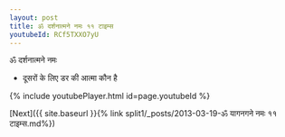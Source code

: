 ```yaml
---
layout: post
title: ॐ दर्शनात्मने नमः ११ टाइम्स
youtubeId: RCf5TXXO7yU
---
```

 
 
 ॐ दर्शनात्मने नमः  
 
 -  दूसरों के लिए डर की आत्मा कौन है 
 
  
 
  
 
 
 
 
 
 


{% include youtubePlayer.html id=page.youtubeId %}
 
[Next]({{ site.baseurl }}{% link  split1/_posts/2013-03-19-ॐ यागनगने नमः ११ टाइम्स.md%})
 

